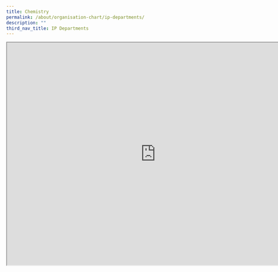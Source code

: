 ```yaml
---
title: Chemistry
permalink: /about/organisation-chart/ip-departments/
description: ""
third_nav_title: IP Departments
---
```

<iframe src="https://docs.google.com/document/d/e/2PACX-1vTi_38O1ayukh6HT1QWuxhPCZsH-syEjOZUSXy8es_cYonskY4GxXvrJScrxbugR8MbPpL83BAYT00s/pub?embedded=true" width=800px height=600px scrolling="no"></iframe>